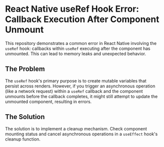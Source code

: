 # React Native useRef Hook Error: Callback Execution After Component Unmount

This repository demonstrates a common error in React Native involving the `useRef` hook: callbacks within `useRef` executing after the component has unmounted. This can lead to memory leaks and unexpected behavior.

## The Problem
The `useRef` hook's primary purpose is to create mutable variables that persist across renders. However, if you trigger an asynchronous operation (like a network request) within a `useRef` callback and the component unmounts before the callback completes, it might still attempt to update the unmounted component, resulting in errors.

## The Solution
The solution is to implement a cleanup mechanism.  Check component mounting status and cancel asynchronous operations in a `useEffect` hook's cleanup function.